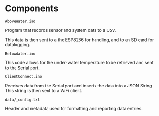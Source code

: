 # Components

`AboveWater.ino`

Program that records sensor and system data to a CSV. 

This data is then sent to a the ESP8266 for handling,
and to an SD card for datalogging.

`BelowWater.ino`

This code allows for the under-water temperature to be retrieved and sent to the Serial port.

`ClientConnect.ino`

Receives data from the Serial port and inserts the data into a JSON String. This string is then sent to a WiFi client.

`data/_config.txt`

Header and metadata used for formatting and reporting data entries.
